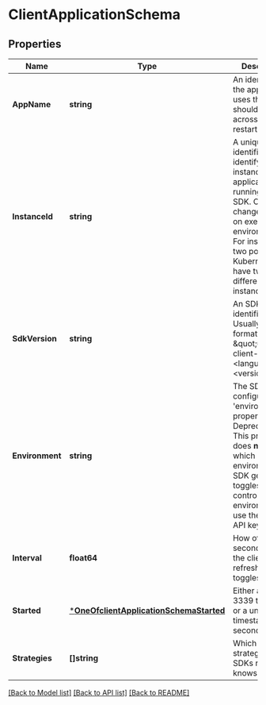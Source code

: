 # ClientApplicationSchema

## Properties
Name | Type | Description | Notes
------------ | ------------- | ------------- | -------------
**AppName** | **string** | An identifier for the app that uses the sdk, should be static across SDK restarts | [default to null]
**InstanceId** | **string** | A unique identifier identifying the instance of the application running the SDK. Often changes based on execution environment. For instance: two pods in Kubernetes will have two different instanceIds | [optional] [default to null]
**SdkVersion** | **string** | An SDK version identifier. Usually formatted as \&quot;unleash-client-&lt;language&gt;:&lt;version&gt;\&quot; | [optional] [default to null]
**Environment** | **string** | The SDK&#x27;s configured &#x27;environment&#x27; property. Deprecated. This property  does **not** control which Unleash environment the SDK gets toggles for. To control Unleash environments, use the SDKs API key. | [optional] [default to null]
**Interval** | **float64** | How often (in seconds) does the client refresh its toggles | [default to null]
**Started** | [***OneOfclientApplicationSchemaStarted**](OneOfclientApplicationSchemaStarted.md) | Either an RFC-3339 timestamp or a unix timestamp in seconds | [default to null]
**Strategies** | **[]string** | Which strategies the SDKs runtime knows about | [default to null]

[[Back to Model list]](../README.md#documentation-for-models) [[Back to API list]](../README.md#documentation-for-api-endpoints) [[Back to README]](../README.md)

